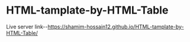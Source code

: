 # HTML-tamplate-by-HTML-Table
Live server link--https://shamim-hossain12.github.io/HTML-tamplate-by-HTML-Table/
